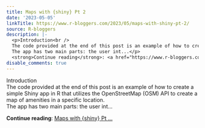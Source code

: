 ```yaml
---
title: Maps with {shiny} Pt 2
date: '2023-05-05'
linkTitle: https://www.r-bloggers.com/2023/05/maps-with-shiny-pt-2/
source: R-bloggers
description: |-
  <p>Introduction<br />
  The code provided at the end of this post is an example of how to create a simple Shiny app in R that utilizes the OpenStreetMap (OSM) API to create a map of amenities in a specific location.<br />
  The app has two main parts: the user int...</p>
  <strong>Continue reading</strong>: <a href="https://www.r-bloggers.com/2023/05/maps-with-shiny-pt-2/">Maps with {shiny} Pt ...
disable_comments: true
---
```

<p>Introduction<br />
The code provided at the end of this post is an example of how to create a simple Shiny app in R that utilizes the OpenStreetMap (OSM) API to create a map of amenities in a specific location.<br />
The app has two main parts: the user int...</p>
<strong>Continue reading</strong>: <a href="https://www.r-bloggers.com/2023/05/maps-with-shiny-pt-2/">Maps with {shiny} Pt ...